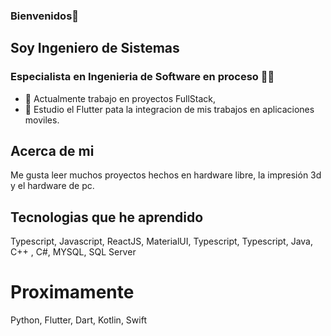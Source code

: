 ### Bienvenidos👋

## Soy Ingeniero de Sistemas 
### Especialista en Ingenieria de Software en proceso 👷‍♂️

- 🔭 Actualmente trabajo en proyectos FullStack,
- 🌱 Estudio el Flutter pata la integracion de mis trabajos en aplicaciones moviles.

## Acerca de mi 

Me gusta leer muchos proyectos hechos en hardware libre, la impresión 3d y el hardware de pc.

## Tecnologias que he aprendido

Typescript, Javascript, ReactJS, MaterialUI, Typescript, Typescript, Java, C++ , C#, MYSQL, SQL Server

# Proximamente

Python, Flutter, Dart, Kotlin, Swift


